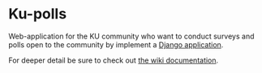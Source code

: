 # Ku-polls

Web-application for the KU community who want to conduct surveys and polls open to the community by implement a [Django application](https://www.djangoproject.com/start/).  

For deeper detail be sure to check out [the wiki documentation](https://github.com/lisbono2001/ku-polls/wiki).
